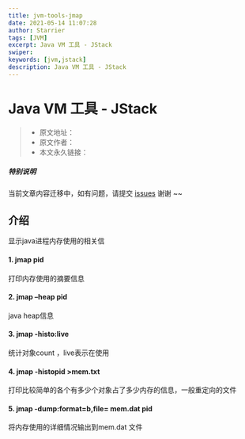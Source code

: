 ```yaml
---
title: jvm-tools-jmap
date: 2021-05-14 11:07:28
author: Starrier
tags: [JVM]
excerpt: Java VM 工具 - JStack
swiper:
keywords: [jvm,jstack]
description: Java VM 工具 - JStack
---
```


# Java VM 工具 - JStack

> * 原文地址：[]()
> * 原文作者：[]()
> * 本文永久链接：[]()

##### **特别说明**

当前文章内容迁移中，如有问题，请提交 [issues](https://github.com/Starrier/starrier.github.io/issues) 谢谢 ~~

## 介绍

显示java进程内存使用的相关信

#### 1. jmap pid             

打印内存使用的摘要信息

#### 2. jmap –heap pid    

java heap信息

#### 3. jmap -histo:live    

统计对象count ，live表示在使用

#### 4. jmap -histopid >mem.txt

打印比较简单的各个有多少个对象占了多少内存的信息，一般重定向的文件

#### 5. jmap -dump:format=b,file= mem.dat pid

将内存使用的详细情况输出到mem.dat 文件
